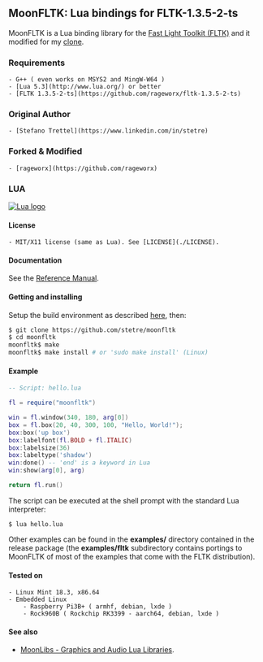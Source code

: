 ## MoonFLTK: Lua bindings for FLTK-1.3.5-2-ts

MoonFLTK is a Lua binding library for the [Fast Light Toolkit (FLTK)](http://www.fltk.org/) and it modified for my [clone](https://github.com/rageworx/fltk-1.3.5-2-ts).

### Requirements
	- G++ ( even works on MSYS2 and MingW-W64 )
	- [Lua 5.3](http://www.lua.org/) or better
	- [FLTK 1.3.5-2-ts](https://github.com/rageworx/fltk-1.3.5-2-ts)

### Original Author
	- [Stefano Trettel](https://www.linkedin.com/in/stetre)

### Forked & Modified
	- [rageworx](https://github.com/rageworx)

### LUA
[![Lua logo](./doc/powered-by-lua.gif)](http://www.lua.org/)

#### License
	- MIT/X11 license (same as Lua). See [LICENSE](./LICENSE).

#### Documentation

See the [Reference Manual](https://stetre.github.io/moonfltk/doc/index.html).

#### Getting and installing

Setup the build environment as described [here](https://github.com/stetre/moonlibs), then:

```sh
$ git clone https://github.com/stetre/moonfltk
$ cd moonfltk
moonfltk$ make
moonfltk$ make install # or 'sudo make install' (Linux)
```

#### Example

```lua
-- Script: hello.lua

fl = require("moonfltk")

win = fl.window(340, 180, arg[0])
box = fl.box(20, 40, 300, 100, "Hello, World!");
box:box('up box')
box:labelfont(fl.BOLD + fl.ITALIC)
box:labelsize(36)
box:labeltype('shadow')
win:done() -- 'end' is a keyword in Lua
win:show(arg[0], arg)

return fl.run()
```

The script can be executed at the shell prompt with the standard Lua interpreter:

```shell
$ lua hello.lua
```

Other examples can be found in the **examples/** directory contained in the release package
(the **examples/fltk** subdirectory contains portings to MoonFLTK of most of the examples
that come with the FLTK distribution).

#### Tested on
	- Linux Mint 18.3, x86.64
	- Embedded Linux
		- Raspberry Pi3B+ ( armhf, debian, lxde )
		- Rock960B ( Rockchip RK3399 - aarch64, debian, lxde )

#### See also

* [MoonLibs - Graphics and Audio Lua Libraries](https://github.com/stetre/moonlibs).

